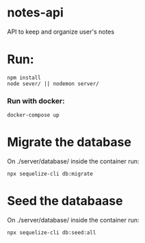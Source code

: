 # notes-api
API to keep and organize user's notes

# Run:

```
npm install
node sever/ || nodemon server/
```
### Run with docker:

```
docker-compose up
```

# Migrate the database
On ./server/database/ inside the container run:
```
npx sequelize-cli db:migrate
```

# Seed the databaase
On ./server/database/ inside the container run:
```
npx sequelize-cli db:seed:all
```
